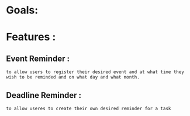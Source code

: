 # Goals:

# Features :
  ## Event Reminder :
    to allow users to register their desired event and at what time they wish to be reminded and on what day and what month.
  ## Deadline Reminder :
    to allow useres to create their own desired reminder for a task
